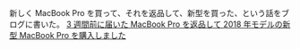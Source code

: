 新しく MacBook Pro を買って、それを返品して、新型を買った、という話をブログに書いた。
[3 週間前に届いた MacBook Pro を返品して 2018 年モデルの新型 MacBook Pro を購入しました](https://noraworld.blog/full-spec-macbook-pro-2018/)
